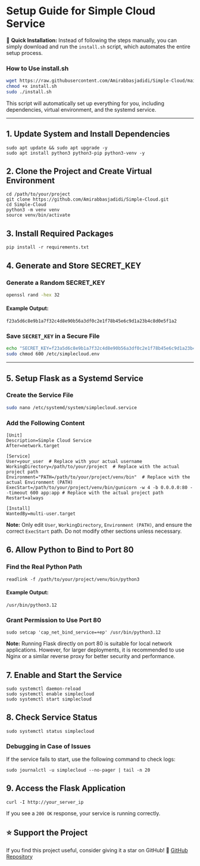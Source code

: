 # Setup Guide for Simple Cloud Service

🚀 **Quick Installation:** Instead of following the steps manually, you can simply download and run the `install.sh` script, which automates the entire setup process.

### **How to Use install.sh**
```bash
wget https://raw.githubusercontent.com/Amirabbasjadidi/Simple-Cloud/main/install.sh
chmod +x install.sh
sudo ./install.sh
```

This script will automatically set up everything for you, including dependencies, virtual environment, and the systemd service.

---

## 1. Update System and Install Dependencies

```
sudo apt update && sudo apt upgrade -y
sudo apt install python3 python3-pip python3-venv -y
```

## 2. Clone the Project and Create Virtual Environment

```
cd /path/to/your/project
git clone https://github.com/Amirabbasjadidi/Simple-Cloud.git
cd Simple-Cloud
python3 -m venv venv
source venv/bin/activate
```

## 3. Install Required Packages

```
pip install -r requirements.txt
```


## 4. Generate and Store SECRET_KEY

### Generate a Random SECRET_KEY

```bash
openssl rand -hex 32
```

#### Example Output:
```
f23a5d6c8e9b1a7f32c4d8e90b56a3df0c2e1f78b45e6c9d1a23b4c8d0e5f1a2
```

### Save `SECRET_KEY` in a Secure File

```bash
echo "SECRET_KEY=f23a5d6c8e9b1a7f32c4d8e90b56a3df0c2e1f78b45e6c9d1a23b4c8d0e5f1a2" | sudo tee /etc/simplecloud.env
sudo chmod 600 /etc/simplecloud.env
```

---

## 5. Setup Flask as a Systemd Service

### Create the Service File

```bash
sudo nano /etc/systemd/system/simplecloud.service
```

### Add the Following Content

```
[Unit]
Description=Simple Cloud Service
After=network.target

[Service]
User=your_user  # Replace with your actual username
WorkingDirectory=/path/to/your/project  # Replace with the actual project path
Environment="PATH=/path/to/your/project/venv/bin"  # Replace with the actual Environment (PATH)
ExecStart=/path/to/your/project/venv/bin/gunicorn -w 4 -b 0.0.0.0:80 --timeout 600 app:app # Replace with the actual project path
Restart=always

[Install]
WantedBy=multi-user.target
```

**Note:** Only edit `User`, `WorkingDirectory`, `Environment (PATH)`, and ensure the correct `ExecStart` path. Do not modify other sections unless necessary.

## 6. Allow Python to Bind to Port 80

### Find the Real Python Path

```
readlink -f /path/to/your/project/venv/bin/python3
```

#### Example Output:

```
/usr/bin/python3.12
```

### Grant Permission to Use Port 80

```
sudo setcap 'cap_net_bind_service=+ep' /usr/bin/python3.12
```

**Note:** Running Flask directly on port 80 is suitable for local network applications. However, for larger deployments, it is recommended to use Nginx or a similar reverse proxy for better security and performance.

## 7. Enable and Start the Service

```
sudo systemctl daemon-reload
sudo systemctl enable simplecloud
sudo systemctl start simplecloud
```

## 8. Check Service Status

```
sudo systemctl status simplecloud
```

### Debugging in Case of Issues
If the service fails to start, use the following command to check logs:
```
sudo journalctl -u simplecloud --no-pager | tail -n 20
```

## 9. Access the Flask Application

```
curl -I http://your_server_ip
```

If you see a `200 OK` response, your service is running correctly.

## ⭐ Support the Project

If you find this project useful, consider giving it a star on GitHub! 🌟
[GitHub Repository](https://github.com/Amirabbasjadidi/Simple-Cloud)

